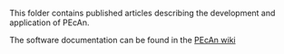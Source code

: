 This folder contains published articles describing the development and application of PEcAn. 

The software documentation can be found in the [PEcAn wiki](https://github.com/PecanProject/pecan/wiki)
